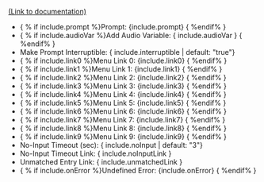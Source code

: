 [(Link to documentation)](https://help.webex.com/en-us/article/n5595zd/Webex-Contact-Center-Setup-and-Administration-Guide#Cisco_Concept.dita_8a8f0369-60b9-4d31-af05-9338f7aa54be)
- { % if include.prompt %}Prompt: {include.prompt} { %endif% }
- { % if include.audioVar %}Add Audio Variable: { include.audioVar } { %endif% }
- Make Prompt Interruptible: { include.interruptible | default: "true"}
- { % if include.link0 %}Menu Link 0: {include.link0} { %endif% }
- { % if include.link1 %}Menu Link 1: {include.link1} { %endif% }
- { % if include.link2 %}Menu Link 2: {include.link2} { %endif% }
- { % if include.link3 %}Menu Link 3: {include.link3} { %endif% }
- { % if include.link4 %}Menu Link 4: {include.link4} { %endif% }
- { % if include.link5 %}Menu Link 5: {include.link5} { %endif% }
- { % if include.link6 %}Menu Link 6: {include.link6} { %endif% }
- { % if include.link7 %}Menu Link 7: {include.link7} { %endif% }
- { % if include.link8 %}Menu Link 8: {include.link8} { %endif% }
- { % if include.link9 %}Menu Link 9: {include.link9} { %endif% }
- No-Input Timeout (sec): { include.noInput | default: "3"} 
- No-Input Timeout Link: { include.noInputLink  }
- Unmatched Entry Link: { include.unmatchedLink }
- { % if include.onError %}Undefined Error: {include.onError} { %endif% }

